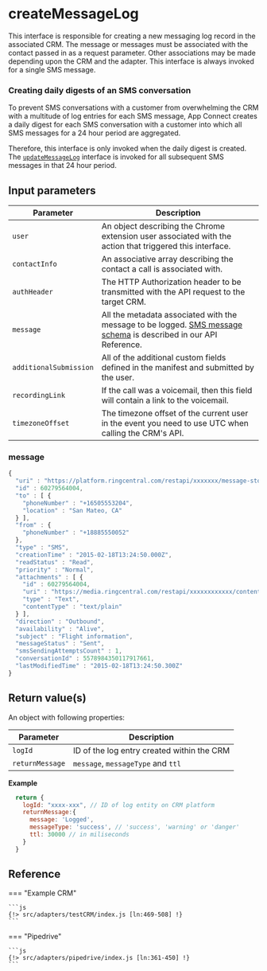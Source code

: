 # createMessageLog

This interface is responsible for creating a new messaging log record in the associated CRM. The message or messages must be associated with the contact passed in as a request parameter. Other associations may be made depending upon the CRM and the adapter. This interface is always invoked for a single SMS message.

### Creating daily digests of an SMS conversation

To prevent SMS conversations with a customer from overwhelming the CRM with a multitude of log entries for each SMS message, App Connect creates a daily digest for each SMS conversation with a customer into which all SMS messages for a 24 hour period are aggregated. 

Therefore, this interface is only invoked when the daily digest is created. The [`updateMessageLog`](updateMessageLog.md) interface is invoked for all subsequent SMS messages in that 24 hour period. 

## Input parameters

| Parameter              | Description                                                                                              |
|------------------------|----------------------------------------------------------------------------------------------------------|
| `user`                 | An object describing the Chrome extension user associated with the action that triggered this interface. |
| `contactInfo`          | An associative array describing the contact a call is associated with.                                   |
| `authHeader`           | The HTTP Authorization header to be transmitted with the API request to the target CRM.                  |
| `message`              | All the metadata associated with the message to be logged.  [SMS message schema](https://developers.ringcentral.com/api-reference/Message-Store/readMessage) is described in our API Reference. |
| `additionalSubmission` | All of the additional custom fields defined in the manifest and submitted by the user.                   |
| `recordingLink`        | If the call was a voicemail, then this field will contain a link to the voicemail.                       |
| `timezoneOffset`       | The timezone offset of the current user in the event you need to use UTC when calling the CRM's API.     |

### message

```js
{
  "uri" : "https://platform.ringcentral.com/restapi/xxxxxxx/message-store/60279564004",
  "id" : 60279564004,
  "to" : [ {
    "phoneNumber" : "+16505553204",
    "location" : "San Mateo, CA"
  } ],
  "from" : {
    "phoneNumber" : "+18885550052"
  },
  "type" : "SMS",
  "creationTime" : "2015-02-18T13:24:50.000Z",
  "readStatus" : "Read",
  "priority" : "Normal",
  "attachments" : [ {
    "id" : 60279564004,
    "uri" : "https://media.ringcentral.com/restapi/xxxxxxxxxxxx/content/60279564004",
    "type" : "Text",
    "contentType" : "text/plain"
  } ],
  "direction" : "Outbound",
  "availability" : "Alive",
  "subject" : "Flight information",
  "messageStatus" : "Sent",
  "smsSendingAttemptsCount" : 1,
  "conversationId" : 5578984350117917661,
  "lastModifiedTime" : "2015-02-18T13:24:50.300Z"
}
```

## Return value(s)

An object with following properties:

| Parameter              | Description                                                                                              |
|------------------------|----------------------------------------------------------------------------------------------------------|
|`logId`| ID of the log entry created within the CRM|
|`returnMessage`|`message`, `messageType` and `ttl`|

**Example**
```js
  return {
    logId: "xxxx-xxx", // ID of log entity on CRM platform
    returnMessage:{
      message: 'Logged',
      messageType: 'success', // 'success', 'warning' or 'danger'
      ttl: 30000 // in miliseconds
    }
  }
```


## Reference

=== "Example CRM"

    ```js
    {!> src/adapters/testCRM/index.js [ln:469-508] !}
	```
	
=== "Pipedrive"

	```js
    {!> src/adapters/pipedrive/index.js [ln:361-450] !}
	```

